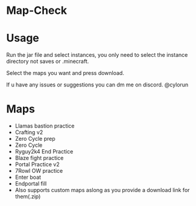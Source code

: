 # Map-Check

# Usage
Run the jar file and select instances, you only need to select the instance directory not saves or .minecraft.

Select the maps you want and press download.

If u have any issues or  suggestions you can dm me on discord. @cylorun
# Maps
- Llamas bastion practice
- Crafting v2
- Zero Cycle prep
- Zero Cycle
- Ryguy2k4 End Practice
- Blaze fight practice
- Portal Practice v2
- 7Rowl OW practice
- Enter boat
- Endportal fill
- Also supports custom maps aslong as you provide a download link for them(.zip)
